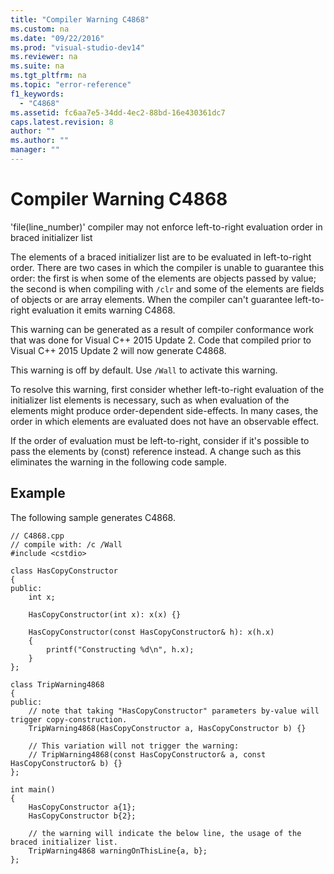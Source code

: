 ```yaml
---
title: "Compiler Warning C4868"
ms.custom: na
ms.date: "09/22/2016"
ms.prod: "visual-studio-dev14"
ms.reviewer: na
ms.suite: na
ms.tgt_pltfrm: na
ms.topic: "error-reference"
f1_keywords: 
  - "C4868"
ms.assetid: fc6aa7e5-34dd-4ec2-88bd-16e430361dc7
caps.latest.revision: 8
author: ""
ms.author: ""
manager: ""
---
```

# Compiler Warning C4868
'file(line_number)' compiler may not enforce left-to-right evaluation order in braced initializer list  
  
 The elements of a braced initializer list are to be evaluated in left-to-right order. There are two cases in which the compiler is unable to guarantee this order: the first is when some of the elements are objects passed by value; the second is  when compiling with `/clr` and some of the elements are fields of objects or are array elements. When the compiler can't guarantee left-to-right evaluation it emits warning C4868.  
  
 This warning can be generated as a result of compiler conformance work that was done for Visual C++ 2015 Update 2. Code that compiled prior to Visual C++ 2015 Update 2 will now generate C4868.  
  
 This warning is off by default. Use `/Wall` to activate this warning.  
  
 To resolve this warning, first consider whether left-to-right evaluation of the initializer list elements is necessary, such as when evaluation of the elements might produce order-dependent side-effects. In many cases, the order in which elements are evaluated does not have an observable effect.  
  
 If the order of evaluation must be left-to-right, consider if it's possible to pass the elements by (const) reference instead. A change such as this eliminates the warning in the following code sample.  
  
## Example  
 The following sample generates C4868.  
  
```  
// C4868.cpp  
// compile with: /c /Wall  
#include <cstdio>  
  
class HasCopyConstructor  
{  
public:  
    int x;  
  
    HasCopyConstructor(int x): x(x) {}  
  
    HasCopyConstructor(const HasCopyConstructor& h): x(h.x)  
    {  
        printf("Constructing %d\n", h.x);  
    }  
};  
  
class TripWarning4868  
{  
public:  
    // note that taking "HasCopyConstructor" parameters by-value will trigger copy-construction.  
    TripWarning4868(HasCopyConstructor a, HasCopyConstructor b) {}  
  
    // This variation will not trigger the warning:  
    // TripWarning4868(const HasCopyConstructor& a, const HasCopyConstructor& b) {}  
};  
  
int main()  
{  
    HasCopyConstructor a{1};  
    HasCopyConstructor b{2};  
  
    // the warning will indicate the below line, the usage of the braced initializer list.  
    TripWarning4868 warningOnThisLine{a, b};  
};  
```